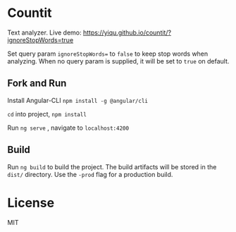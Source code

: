 # Countit

Text analyzer. Live demo: https://yiqu.github.io/countit/?ignoreStopWords=true

Set query param `ignoreStopWords=` to `false` to keep stop words when analyzing. When no query param is supplied,
it will be set to `true` on default.

## Fork and Run

Install Angular-CLI `npm install -g @angular/cli`

`cd` into project, `npm install`

Run `ng serve` , navigate to `localhost:4200`

## Build

Run `ng build` to build the project. The build artifacts will be stored in the `dist/` directory. Use the `-prod` flag for a production build.

# License

MIT

